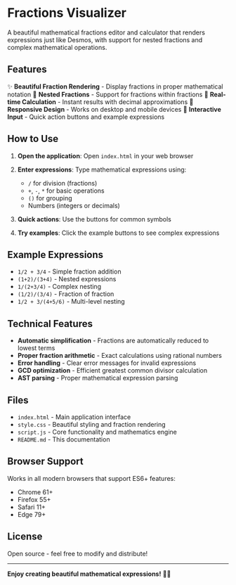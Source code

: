 # Fractions Visualizer

A beautiful mathematical fractions editor and calculator that renders expressions just like Desmos, with support for nested fractions and complex mathematical operations.

## Features

✨ **Beautiful Fraction Rendering** - Display fractions in proper mathematical notation
🔄 **Nested Fractions** - Support for fractions within fractions
🧮 **Real-time Calculation** - Instant results with decimal approximations
📱 **Responsive Design** - Works on desktop and mobile devices
🎯 **Interactive Input** - Quick action buttons and example expressions

## How to Use

1. **Open the application**: Open `index.html` in your web browser
2. **Enter expressions**: Type mathematical expressions using:
   - `/` for division (fractions)
   - `+`, `-`, `*` for basic operations
   - `()` for grouping
   - Numbers (integers or decimals)

3. **Quick actions**: Use the buttons for common symbols
4. **Try examples**: Click the example buttons to see complex expressions

## Example Expressions

- `1/2 + 3/4` - Simple fraction addition
- `(1+2)/(3+4)` - Nested expressions
- `1/(2+3/4)` - Complex nesting
- `(1/2)/(3/4)` - Fraction of fraction
- `1/2 + 3/(4+5/6)` - Multi-level nesting

## Technical Features

- **Automatic simplification** - Fractions are automatically reduced to lowest terms
- **Proper fraction arithmetic** - Exact calculations using rational numbers
- **Error handling** - Clear error messages for invalid expressions
- **GCD optimization** - Efficient greatest common divisor calculation
- **AST parsing** - Proper mathematical expression parsing

## Files

- `index.html` - Main application interface
- `style.css` - Beautiful styling and fraction rendering
- `script.js` - Core functionality and mathematics engine
- `README.md` - This documentation

## Browser Support

Works in all modern browsers that support ES6+ features:
- Chrome 61+
- Firefox 55+
- Safari 11+
- Edge 79+

## License

Open source - feel free to modify and distribute!

---

**Enjoy creating beautiful mathematical expressions!** 🧮✨ 